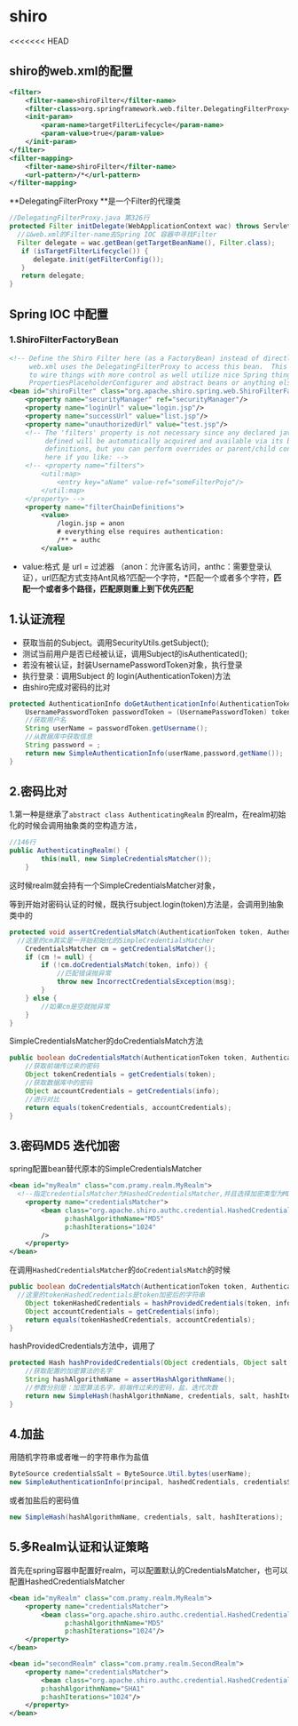 # shiro
<<<<<<< HEAD
## shiro的web.xml的配置

```xml
<filter>
    <filter-name>shiroFilter</filter-name>
    <filter-class>org.springframework.web.filter.DelegatingFilterProxy</filter-class>
    <init-param>
        <param-name>targetFilterLifecycle</param-name>
        <param-value>true</param-value>
    </init-param>
</filter>
<filter-mapping>
    <filter-name>shiroFilter</filter-name>
    <url-pattern>/*</url-pattern>
</filter-mapping>
```

**DelegatingFilterProxy **是一个Filter的代理类 

```java
//DelegatingFilterProxy.java 第326行 
protected Filter initDelegate(WebApplicationContext wac) throws ServletException {
  //以web.xml的Filter-name去Spring IOC 容器中寻找Filter 
  Filter delegate = wac.getBean(getTargetBeanName(), Filter.class);
   if (isTargetFilterLifecycle()) {
      delegate.init(getFilterConfig());
   }
   return delegate;
}
```

## Spring IOC 中配置

### 1.ShiroFilterFactoryBean

```xml
<!-- Define the Shiro Filter here (as a FactoryBean) instead of directly in web.xml -
     web.xml uses the DelegatingFilterProxy to access this bean.  This allows us
     to wire things with more control as well utilize nice Spring things such as
     PropertiesPlaceholderConfigurer and abstract beans or anything else we might need: -->
<bean id="shiroFilter" class="org.apache.shiro.spring.web.ShiroFilterFactoryBean">
    <property name="securityManager" ref="securityManager"/>
    <property name="loginUrl" value="login.jsp"/>
    <property name="successUrl" value="list.jsp"/>
    <property name="unauthorizedUrl" value="test.jsp"/>
    <!-- The 'filters' property is not necessary since any declared javax.servlet.Filter bean
         defined will be automatically acquired and available via its beanName in chain
         definitions, but you can perform overrides or parent/child consolidated configuration
         here if you like: -->
    <!-- <property name="filters">
        <util:map>
            <entry key="aName" value-ref="someFilterPojo"/>
        </util:map>
    </property> -->
    <property name="filterChainDefinitions">
        <value>
            /login.jsp = anon
            # everything else requires authentication:
            /** = authc
        </value>
```
- value:格式 是 url = 过滤器 （anon：允许匿名访问，anthc：需要登录认证），url匹配方式支持Ant风格?匹配一个字符，*匹配一个或者多个字符，**匹配一个或者多个路径，匹配原则重上到下优先匹配**


## 1.认证流程

- 获取当前的Subject。调用SecurityUtils.getSubject();
- 测试当前用户是否已经被认证，调用Subject的isAuthenticated();
- 若没有被认证，封装UsernamePasswordToken对象，执行登录
- 执行登录：调用Subject 的 login(AuthenticationToken)方法
- 由shiro完成对密码的比对


```java
protected AuthenticationInfo doGetAuthenticationInfo(AuthenticationToken token) throws AuthenticationException {
    UsernamePasswordToken passwordToken = (UsernamePasswordToken) token;
    //获取用户名
    String userName = passwordToken.getUsername();
    //从数据库中获取信息
  	String password = ;
    return new SimpleAuthenticationInfo(userName,password,getName());
}
```

## 2.密码比对

1.第一种是继承了`abstract class AuthenticatingRealm` 的realm，在realm初始化的时候会调用抽象类的空构造方法，

```java
//146行
public AuthenticatingRealm() {
        this(null, new SimpleCredentialsMatcher());
    }
```

这时候realm就会持有一个SimpleCredentialsMatcher对象，

等到开始对密码认证的时候，既执行subject.login(token)方法是，会调用到抽象类中的

```java
protected void assertCredentialsMatch(AuthenticationToken token, AuthenticationInfo info) throws AuthenticationException {
  //这里的cm其实是一开始初始化的SimpleCredentialsMatcher
    CredentialsMatcher cm = getCredentialsMatcher();
    if (cm != null) {
        if (!cm.doCredentialsMatch(token, info)) {
            //匹配错误抛异常
            throw new IncorrectCredentialsException(msg);
        }
    } else {
		//如果cm是空就抛异常
    }
}
```

SimpleCredentialsMatcher的doCredentialsMatch方法

```java
public boolean doCredentialsMatch(AuthenticationToken token, AuthenticationInfo info) {
  	//获取前端传过来的密码
    Object tokenCredentials = getCredentials(token);
  	//获取数据库中的密码
    Object accountCredentials = getCredentials(info);
  	//进行对比
    return equals(tokenCredentials, accountCredentials);
}
```

## 3.密码MD5 迭代加密

spring配置bean替代原本的SimpleCredentialsMatcher

```xml
<bean id="myRealm" class="com.pramy.realm.MyRealm">
  <!--指定credentialsMatcher为HashedCredentialsMatcher,并且选择加密类型为MD5，迭代次数为1024-->
    <property name="credentialsMatcher">
        <bean class="org.apache.shiro.authc.credential.HashedCredentialsMatcher"
              p:hashAlgorithmName="MD5"
              p:hashIterations="1024"
        />
    </property>
</bean>
```

  在调用`HashedCredentialsMatcher`的`doCredentialsMatch`的时候

```java
public boolean doCredentialsMatch(AuthenticationToken token, AuthenticationInfo info) {
  //这里的tokenHashedCredentials是token加密后的字符串
    Object tokenHashedCredentials = hashProvidedCredentials(token, info);
    Object accountCredentials = getCredentials(info);
    return equals(tokenHashedCredentials, accountCredentials);
}
```

hashProvidedCredentials方法中，调用了

```java
protected Hash hashProvidedCredentials(Object credentials, Object salt, int hashIterations) {
    //获取配置的加密算法的名字
  	String hashAlgorithmName = assertHashAlgorithmName();
    //参数分别是：加密算法名字，前端传过来的密码，盐，迭代次数
    return new SimpleHash(hashAlgorithmName, credentials, salt, hashIterations);
}
```

## 4.加盐

用随机字符串或者唯一的字符串作为盐值

```java
ByteSource credentialsSalt = ByteSource.Util.bytes(userName);
new SimpleAuthenticationInfo(principal, hashedCredentials, credentialsSalt, realmName)
```

或者加盐后的密码值

```java
new SimpleHash(hashAlgorithmName, credentials, salt, hashIterations);
```

## 5.多Realm认证和认证策略

首先在spring容器中配置好realm，可以配置默认的CredentialsMatcher，也可以配置HashedCredentialsMatcher

```xml
<bean id="myRealm" class="com.pramy.realm.MyRealm">
    <property name="credentialsMatcher">
        <bean class="org.apache.shiro.authc.credential.HashedCredentialsMatcher"
              p:hashAlgorithmName="MD5"
              p:hashIterations="1024"/>
    </property>
</bean>

<bean id="secondRealm" class="com.pramy.realm.SecondRealm">
    <property name="credentialsMatcher">
        <bean class="org.apache.shiro.authc.credential.HashedCredentialsMatcher"
        p:hashAlgorithmName="SHA1"
        p:hashIterations="1024"/>
    </property>
</bean>
```


